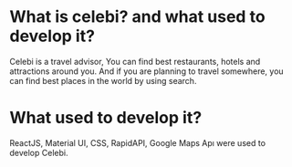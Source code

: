 # What is celebi? and what used to develop it?

Celebi is a travel advisor, You can find best restaurants, hotels and attractions around you. And if you are planning to travel somewhere, you can find best places in the world by using search.

# What used to develop it?

ReactJS, Material UI, CSS, RapidAPI, Google Maps Apı were used to develop Celebi.

